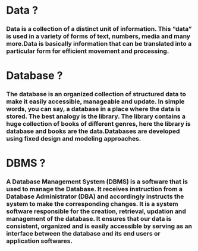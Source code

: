 # Data ?

### Data is a collection of a distinct unit of information. This “data” is used in a variety of forms of text, numbers, media and many more.Data is basically information that can be translated into a particular form for efficient movement and processing.

# Database ?

### The database is an organized collection of structured data to make it easily accessible, manageable and update. In simple words, you can say, a database in a place where the data is stored. The best analogy is the library. The library contains a huge collection of books of different genres, here the library is database and books are the data.Databases are developed using fixed design and modeling approaches.

# DBMS ?

### A Database Management System (DBMS) is a software that is used to manage the Database. It receives instruction from a Database Administrator (DBA) and accordingly instructs the system to make the corresponding changes. It is a system software responsible for the creation, retrieval, updation and management of the database. It ensures that our data is consistent, organized and is easily accessible by serving as an interface between the database and its end users or application softwares.
